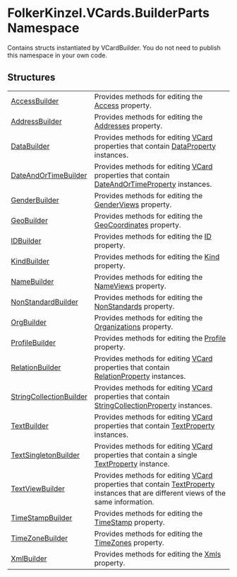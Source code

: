 # FolkerKinzel.VCards.BuilderParts Namespace


Contains structs instantiated by VCardBuilder. You do not need to publish this namespace in your own code.



## Structures
<table>
<tr>
<td><a href="6f9d56f0-7008-4dde-945a-a3d68e6a10fd.md">AccessBuilder</a></td>
<td>Provides methods for editing the <a href="6a40c4e3-f754-c521-6b37-c48e873c9eb4.md">Access</a> property.</td></tr>
<tr>
<td><a href="e57e01d0-9d4b-8d5d-38d2-4f3e4ddd509f.md">AddressBuilder</a></td>
<td>Provides methods for editing the <a href="79d61751-9a88-5e64-d317-cb9a31956957.md">Addresses</a> property.</td></tr>
<tr>
<td><a href="3cf94ef4-0fc1-d9bf-641b-95b6aaef1639.md">DataBuilder</a></td>
<td>Provides methods for editing <a href="23413828-9a4a-2851-b88b-84d0afcb0031.md">VCard</a> properties that contain <a href="aa898609-8843-98f4-56c5-cc0c7bf76b89.md">DataProperty</a> instances.</td></tr>
<tr>
<td><a href="5175fb26-11d9-5444-232c-22e45177afda.md">DateAndOrTimeBuilder</a></td>
<td>Provides methods for editing <a href="23413828-9a4a-2851-b88b-84d0afcb0031.md">VCard</a> properties that contain <a href="aa70dc7b-913e-f421-bbe6-2151b0f0c1f0.md">DateAndOrTimeProperty</a> instances.</td></tr>
<tr>
<td><a href="88475522-6d79-c5cb-b17a-3917be32c65a.md">GenderBuilder</a></td>
<td>Provides methods for editing the <a href="b3545d4e-d8e7-ae7b-4a5c-65ca19e48d69.md">GenderViews</a> property.</td></tr>
<tr>
<td><a href="7d2d1dc9-9f87-d728-53a5-dfdf45086864.md">GeoBuilder</a></td>
<td>Provides methods for editing the <a href="e113b21a-517e-133e-8e60-9d57fc8eca24.md">GeoCoordinates</a> property.</td></tr>
<tr>
<td><a href="ef92f0b4-701a-9cbc-b09d-9348cd91289a.md">IDBuilder</a></td>
<td>Provides methods for editing the <a href="5913b05b-0099-90a2-2736-25ace1bce6f9.md">ID</a> property.</td></tr>
<tr>
<td><a href="fdda30b6-90bd-773c-a26a-593b351391e9.md">KindBuilder</a></td>
<td>Provides methods for editing the <a href="aac4211f-3b04-d1fe-93a8-f838c3325dc7.md">Kind</a> property.</td></tr>
<tr>
<td><a href="8aff507c-c7cd-5e33-59aa-8d4b140efaf7.md">NameBuilder</a></td>
<td>Provides methods for editing the <a href="d8d2eed8-2896-799e-2efc-3c405ec62b70.md">NameViews</a> property.</td></tr>
<tr>
<td><a href="4975b130-bbf1-7c0e-31de-f1f8d80e095d.md">NonStandardBuilder</a></td>
<td>Provides methods for editing the <a href="100883ee-81d8-95fd-9459-b4ae73802911.md">NonStandards</a> property.</td></tr>
<tr>
<td><a href="1d4ae0a4-42d3-48a9-5141-153356099ecd.md">OrgBuilder</a></td>
<td>Provides methods for editing the <a href="cc5fc002-cf13-f27a-bf9b-7b0fde065c1f.md">Organizations</a> property.</td></tr>
<tr>
<td><a href="aed7cc39-3159-310f-7117-57a2e81b8b88.md">ProfileBuilder</a></td>
<td>Provides methods for editing the <a href="26932693-ad3a-ed67-258f-98c13348548f.md">Profile</a> property.</td></tr>
<tr>
<td><a href="04f14093-e168-1dba-ea0c-b6d3cb00ed0a.md">RelationBuilder</a></td>
<td>Provides methods for editing <a href="23413828-9a4a-2851-b88b-84d0afcb0031.md">VCard</a> properties that contain <a href="fafb9a2d-3fc2-1db2-dd49-90299dc5fc8e.md">RelationProperty</a> instances.</td></tr>
<tr>
<td><a href="1c09bb0d-52d2-e243-5219-6ce8bb95cfa2.md">StringCollectionBuilder</a></td>
<td>Provides methods for editing <a href="23413828-9a4a-2851-b88b-84d0afcb0031.md">VCard</a> properties that contain <a href="57bdd5a5-6b09-659a-978e-933563d5a52a.md">StringCollectionProperty</a> instances.</td></tr>
<tr>
<td><a href="d749aa8e-5dcf-fbeb-deb6-cd9d032fb67c.md">TextBuilder</a></td>
<td>Provides methods for editing <a href="23413828-9a4a-2851-b88b-84d0afcb0031.md">VCard</a> properties that contain <a href="27f474f1-d496-3582-a707-2518da27485f.md">TextProperty</a> instances.</td></tr>
<tr>
<td><a href="d32a749a-2d36-a428-62e6-c75745fa8b6d.md">TextSingletonBuilder</a></td>
<td>Provides methods for editing <a href="23413828-9a4a-2851-b88b-84d0afcb0031.md">VCard</a> properties that contain a single <a href="27f474f1-d496-3582-a707-2518da27485f.md">TextProperty</a> instance.</td></tr>
<tr>
<td><a href="ab240fa5-8b52-5b0d-80b4-2ee85776ca85.md">TextViewBuilder</a></td>
<td>Provides methods for editing <a href="23413828-9a4a-2851-b88b-84d0afcb0031.md">VCard</a> properties that contain <a href="27f474f1-d496-3582-a707-2518da27485f.md">TextProperty</a> instances that are different views of the same information.</td></tr>
<tr>
<td><a href="5e10d903-6783-9ecd-0dc5-796c1e7998ab.md">TimeStampBuilder</a></td>
<td>Provides methods for editing the <a href="6565b2f4-0cda-e626-5ea3-29f1efd2b2f3.md">TimeStamp</a> property.</td></tr>
<tr>
<td><a href="30c9180d-cc8b-f5fa-8d6c-2d8b909cdaf7.md">TimeZoneBuilder</a></td>
<td>Provides methods for editing the <a href="c07b682f-3b8b-4eff-9286-88369a03a691.md">TimeZones</a> property.</td></tr>
<tr>
<td><a href="20185480-4542-f3f6-3192-0b1f202ba2f3.md">XmlBuilder</a></td>
<td>Provides methods for editing the <a href="72934059-97f9-72e4-6010-1ce0c34221d5.md">Xmls</a> property.</td></tr>
</table>